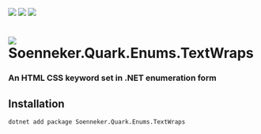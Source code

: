﻿[![](https://img.shields.io/nuget/v/soenneker.quark.enums.textwraps.svg?style=for-the-badge)](https://www.nuget.org/packages/soenneker.quark.enums.textwraps/)
[![](https://img.shields.io/github/actions/workflow/status/soenneker/soenneker.quark.enums.textwraps/publish-package.yml?style=for-the-badge)](https://github.com/soenneker/soenneker.quark.enums.textwraps/actions/workflows/publish-package.yml)
[![](https://img.shields.io/nuget/dt/soenneker.quark.enums.textwraps.svg?style=for-the-badge)](https://www.nuget.org/packages/soenneker.quark.enums.textwraps/)

# ![](https://user-images.githubusercontent.com/4441470/224455560-91ed3ee7-f510-4041-a8d2-3fc093025112.png) Soenneker.Quark.Enums.TextWraps
### An HTML CSS keyword set in .NET enumeration form

## Installation

```
dotnet add package Soenneker.Quark.Enums.TextWraps
```
